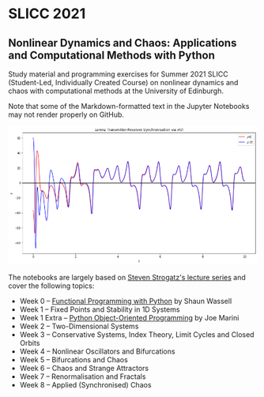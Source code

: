 # SLICC 2021
## Nonlinear Dynamics and Chaos: Applications and Computational Methods with Python
Study material and programming exercises for Summer 2021 SLICC (Student-Led, Individually Created Course) on nonlinear dynamics and chaos with computational methods at the University of Edinburgh.

Note that some of the Markdown-formatted text in the Jupyter Notebooks may not render properly on GitHub.

![Sync](https://github.com/mikakonte/slicc_2021/blob/main/graphs/sync_x.jpg?raw=true)

The notebooks are largely based on [Steven Strogatz's lecture series](https://www.youtube.com/playlist?list=PLbN57C5Zdl6j_qJA-pARJnKsmROzPnO9V) and cover the following topics:

- Week 0 – [Functional Programming with Python](https://www.linkedin.com/learning/functional-programming-with-python?u=50251009) by Shaun Wassell
- Week 1 – Fixed Points and Stability in 1D Systems
- Week 1 Extra – [Python Object-Oriented Programming](https://www.linkedin.com/learning/python-object-oriented-programming?u=50251009) by Joe Marini
- Week 2 – Two-Dimensional Systems
- Week 3 – Conservative Systems, Index Theory, Limit Cycles and Closed Orbits
- Week 4 – Nonlinear Oscillators and Bifurcations
- Week 5 – Bifurcations and Chaos
- Week 6 – Chaos and Strange Attractors
- Week 7 – Renormalisation and Fractals
- Week 8 – Applied (Synchronised) Chaos
